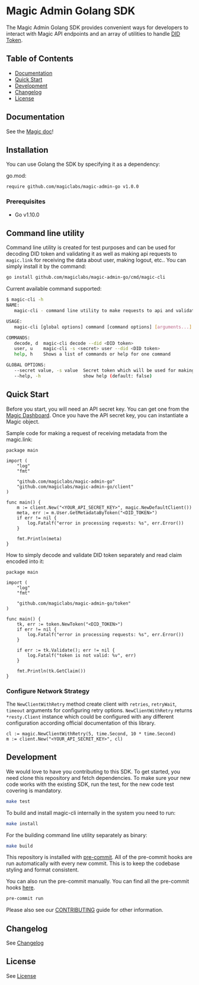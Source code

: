 # Magic Admin Golang SDK

The Magic Admin Golang SDK provides convenient ways for developers to interact with Magic API endpoints and an array of utilities to handle [DID Token](https://docs.magic.link/tutorials/decentralized-id).

## Table of Contents

* [Documentation](#documentation)
* [Quick Start](#quick-start)
* [Development](#development)
* [Changelog](#changelog)
* [License](#license)

## Documentation
See the [Magic doc](https://docs.magic.link/admin-sdk/go)!

## Installation
You can use Golang the SDK by specifying it as a dependency:

go.mod:

```
require github.com/magiclabs/magic-admin-go v1.0.0
```

### Prerequisites

- Go v1.10.0

## Command line utility

Command line utility is created for test purposes and can be used for decoding DID token and validating it as well as making api requests to `magic.link` for receiving the data about user, making logout, etc..
You can simply install it by the command:

```bash
go install github.com/magiclabs/magic-admin-go/cmd/magic-cli
```

Current available command supported:

```bash
$ magic-cli -h
NAME:
   magic-cli - command line utility to make requests to api and validate tokens

USAGE:
   magic-cli [global options] command [command options] [arguments...]

COMMANDS:
   decode, d  magic-cli decode --did <DID token>
   user, u    magic-cli -s <secret> user --did <DID token>
   help, h    Shows a list of commands or help for one command

GLOBAL OPTIONS:
   --secret value, -s value  Secret token which will be used for making request to backend api [$MAGIC_API_SECRET_KEY]
   --help, -h                show help (default: false)
```

## Quick Start
Before you start, you will need an API secret key. You can get one from the [Magic Dashboard](https://dashboard.magic.link/). Once you have the API secret key, you can instantiate a Magic object.

Sample code for making a request of receiving metadata from the magic.link:

```golang
package main

import (
    "log"
    "fmt"

    "github.com/magiclabs/magic-admin-go"
    "github.com/magiclabs/magic-admin-go/client"
)

func main() {
    m := client.New("<YOUR_API_SECRET_KEY>", magic.NewDefaultClient())
    meta, err := m.User.GetMetadataByToken("<DID_TOKEN>")
    if err != nil {
        log.Fatalf("error in processing requests: %s", err.Error())
    }

    fmt.Println(meta)
}
```

How to simply decode and validate DID token separately and read claim encoded into it:
```golang
package main

import (
    "log"
    "fmt"

    "github.com/magiclabs/magic-admin-go/token"
)

func main() {
    tk, err := token.NewToken("<DID_TOKEN>")
    if err != nil {
        log.Fatalf("error in processing requests: %s", err.Error())
    }
    
    if err := tk.Validate(); err != nil {
        log.Fatalf("token is not valid: %v", err)
    }

    fmt.Println(tk.GetClaim())
}
```

### Configure Network Strategy
The `NewClientWithRetry` method create client with `retries`,  `retryWait`, `timeout` arguments for configuring retry options.
`NewClientWithRetry` returns `*resty.Client` instance which could be configured with any different configuration according official documentation of this library.

```golang
cl := magic.NewClientWithRetry(5, time.Second, 10 * time.Second)
m := client.New("<YOUR_API_SECRET_KEY>", cl)
```

## Development
We would love to have you contributing to this SDK. To get started, you need clone this repository and fetch dependencies.
To make sure your new code works with the existing SDK, run the test, for the new code test covering is mandatory.

```bash
make test
```

To build and install magic-cli internally in the system you need to run:

```bash
make install
```

For the building command line utility separately as binary:

```bash
make build
```

This repository is installed with [pre-commit](https://pre-commit.com/). All of the pre-commit hooks are run automatically with every new commit. This is to keep the codebase styling and format consistent.

You can also run the pre-commit manually. You can find all the pre-commit hooks [here](.pre-commit-config.yaml).

```bash
pre-commit run
```

Please also see our [CONTRIBUTING](CONTRIBUTING.md) guide for other information.

## Changelog
See [Changelog](CHANGELOG.md)

## License
See [License](LICENSE.txt)